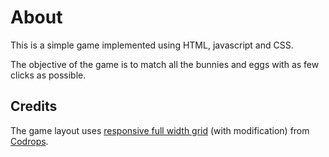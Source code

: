 # About
This is a simple game implemented using HTML, javascript and CSS.

The objective of the game is to match all the bunnies and eggs with as few clicks as possible.

## Credits
The game layout uses  [responsive full width grid](http://tympanus.net/Blueprints/ResponsiveFullWidthGrid/) (with modification) from [Codrops](http://tympanus.net/codrops/).